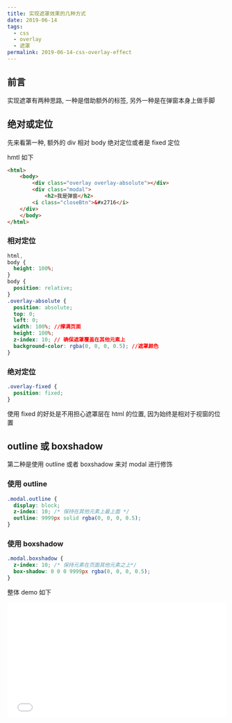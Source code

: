 ```yaml
---
title: 实现遮罩效果的几种方式
date: 2019-06-14
tags:
  - css
  - overlay
  - 遮罩
permalink: 2019-06-14-css-overlay-effect
---
```


## 前言

实现遮罩有两种思路, 一种是借助额外的标签, 另外一种是在弹窗本身上做手脚

## 绝对或定位

先来看第一种, 额外的 div 相对 body 绝对定位或者是 fixed 定位

hmtl 如下

```html
<html>
    <body>
        <div class="overlay overlay-absolute"></div>
        <div class="modal">
            <h2>我是弹窗</h2>
        <i class="closeBtn">&#x2716</i>
    </div>
    </body>
</html>
```

### 相对定位

```css
html,
body {
  height: 100%;
}
body {
  position: relative;
}
.overlay-absolute {
  position: absolute;
  top: 0;
  left: 0;
  width: 100%; //撑满页面
  height: 100%;
  z-index: 10; // 确保遮罩覆盖在其他元素上
  background-color: rgba(0, 0, 0, 0.5); //遮罩颜色
}
```

### 绝对定位

```css
.overlay-fixed {
  position: fixed;
}
```

使用 fixed 的好处是不用担心遮罩层在 html 的位置, 因为始终是相对于视窗的位置

## outline 或 boxshadow

第二种是使用 outline 或者 boxshadow 来对 modal 进行修饰

### 使用 outline

```css
.modal.outline {
  display: block;
  z-index: 10; /* 保持在其他元素上最上面 */
  outline: 9999px solid rgba(0, 0, 0, 0.5);
}
```

### 使用 boxshadow

```css
.modal.boxshadow {
  z-index: 10; /* 保持元素在页面其他元素之上*/
  box-shadow: 0 0 0 9999px rgba(0, 0, 0, 0.5);
}
```

整体 demo 如下

<iframe height="265" style="width: 100%;" scrolling="no" title="overlay-effect" src="//codepen.io/Allen6228/embed/qzOoeG/?height=265&theme-id=0&default-tab=css,result" frameborder="no" allowtransparency="true" allowfullscreen="true">
  See the Pen <a href='https://codepen.io/Allen6228/pen/qzOoeG/'>overlay-effect</a> by XiaoYao

## 参考资料

[css-overlay-techniques](https://tympanus.net/codrops/2013/11/07/css-overlay-techniques/)

